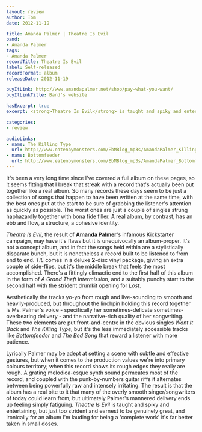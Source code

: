 ```yaml
---
layout: review
author: Tom
date: 2012-11-19

title: Amanda Palmer | Theatre Is Evil
band:
- Amanda Palmer
tags:
- Amanda Palmer
recordTitle: Theatre Is Evil
label: Self-released
recordFormat: album
releaseDate: 2012-11-19

buyItLink: http://www.amandapalmer.net/shop/pay-what-you-want/
buyItLinkTitle: Band's website

hasExcerpt: true
excerpt: <strong>Theatre Is Evil</strong> is taught and spiky and entertaining, but just too strident and earnest to be genuinely great.

categories:
- review

audioLinks:
- name: The Killing Type
  url: http://www.eatenbymonsters.com/EbMBlog_mp3s/AmandaPalmer_KillingType.mp3
- name: Bottomfeeder
  url: http://www.eatenbymonsters.com/EbMBlog_mp3s/AmandaPalmer_Bottomfeeder.mp3
---
```


It's been a very long time since I've covered a full album on these pages, so it seems fitting that I break that streak with a record that's actually been put together like a real album. So many records these days seem to be just a collection of songs that happen to have been written at the same time, with the best ones put at the start to be sure of grabbing the listener's attention as quickly as possible. The worst ones are just a couple of singles strung haphazardly together with bona fide filler. A real album, by contrast, has an ebb and flow, a structure, a cohesive identity.

*Theatre Is Evil*, the result of **[Amanda Palmer](http://www.amandapalmer.net/)**'s infamous Kickstarter campaign, may have it's flaws but it is unequivocally an album-proper. It's not a concept album, and in fact the songs held within are a stylistically disparate bunch, but it is nonetheless a record built to be listened to from end to end. _TIE_ comes in a deluxe **2**-disc vinyl package, giving an extra couple of side-flips, but it's the middle break that feels the most accomplished. There's a fittingly climactic end to the first half of this album in the form of _A Grand Theft Intermission_, and a suitably punchy start to the second half with the strident drumkit opening for _Lost_.

Aesthetically the tracks yo-yo from rough and live-sounding to smooth and heavily-produced, but throughout the linchpin holding this record together is Ms. Palmer's voice - specifically her sometimes-delicate sometimes-overbearing delivery - and the narrative-rich quality of her songwriting. These two elements are put front-and-centre in the obvious singles _Want It Back_ and _The Killing Type_, but it's the less immediately accessible tracks like _Bottomfeeder_ and _The Bed Song_ that reward a listener with more patience.

Lyrically Palmer may be adept at setting a scene with subtle and effective gestures, but when it comes to the production values we're into primary colours territory; when this record shows its rough edges they really are rough. A grating melodica-esque synth sound permeates most of the record, and coupled with the punk-by-numbers guitar riffs it alternates between being powerfully raw and intensely irritating. The result is that the album has a real bite to it that many of the overly smooth singer/songwriters of today could learn from, but ultimately Palmer's mannered delivery ends up feeling simply fatiguing. _Theatre Is Evil_ is taught and spiky and entertaining, but just too strident and earnest to be genuinely great, and ironically for an album I'm lauding for being a 'complete work' it's far better taken in small doses.